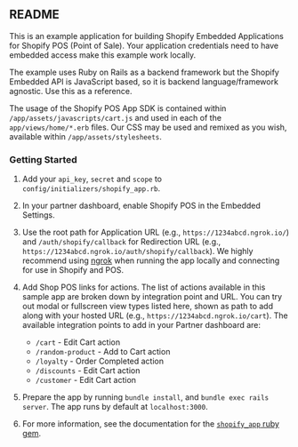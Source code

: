 ## README

This is an example application for building Shopify Embedded Applications for Shopify POS (Point of Sale). Your application credentials need to have embedded access make this example work locally.

The example uses Ruby on Rails as a backend framework but the Shopify Embedded API is JavaScript based, so it is backend language/framework agnostic. Use this as a reference.

The usage of the Shopify POS App SDK is contained within `/app/assets/javascripts/cart.js` and used in each of the `app/views/home/*.erb` files. Our CSS may be used and remixed as you wish, available within `/app/assets/stylesheets`.

### Getting Started

1. Add your `api_key`, `secret` and `scope` to `config/initializers/shopify_app.rb`.

2. In your partner dashboard, enable Shopify POS in the Embedded Settings.

3. Use the root path for Application URL (e.g., `https://1234abcd.ngrok.io/`) and `/auth/shopify/callback` for Redirection URL (e.g., `https://1234abcd.ngrok.io/auth/shopify/callback`). We highly recommend using [ngrok](https://ngrok.com) when running the app locally and connecting for use in Shopify and POS.

4. Add Shop POS links for actions. The list of actions available in this sample app are broken down by integration point and URL. You can try out modal or fullscreen view types listed here, shown as path to add along with your hosted URL (e.g., `https://1234abcd.ngrok.io/cart`). The available integration points to add in your Partner dashboard are:
    - `/cart` - Edit Cart action
    - `/random-product` - Add to Cart action
    - `/loyalty` - Order Completed action
    - `/discounts` - Edit Cart action
    - `/customer` - Edit Cart action

5. Prepare the app by running `bundle install`, and `bundle exec rails server`. The app runs by default at `localhost:3000`.

6. For more information, see the documentation for the [`shopify_app` ruby gem](https://github.com/Shopify/shopify_app).
